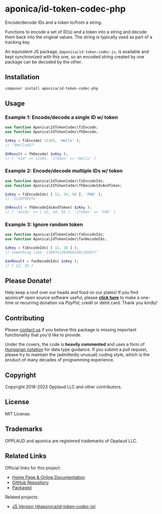 # aponica/id-token-codec-php

Encode/decode IDs and a token to/from a string.

Functions to encode a set of ID(s) and a token into a string and decode
them back into the original values. The string is typically used as part
of a tracking key.

An equivalent JS package, `@aponica/id-token-codec-js`, is available and
kept synchronized with this one, so an encoded string created by one 
package can be decoded by the other.

<a name="installation"></a>
## Installation

```sh
composer install aponica/id-token-codec-php
```

<a name="usage"></a>
## Usage

### Example 1: Encode/decode a single ID w/ token

```php
use function Aponica\IdTokenCodec\fzEncode;
use function Aponica\IdTokenCodec\fhDecode;

$zKey = fzEncode( 12345, 'Hello' ); 
// '3Hello3D7'

$hResult = fhDecode( $zKey ); 
// [ 'nId' => 12345, 'zToken' => 'Hello' ]
```

### Example 2: Encode/decode multiple IDs w/ token

```php
use function Aponica\IdTokenCodec\fzEncodeIds;
use function Aponica\IdTokenCodec\fhDecodeIdsAndToken;

$zKey = fzEncodeIds( [ 12, 34, 56 ], 'FOO' ); 
// '1110FOOCYu'

$hResult = fhDecodeIdsAndToken( $zKey );
// [ 'anIds' => [ 12, 34, 56 ], 'zToken' => 'FOO' ]
```

### Example 3: Ignore random token

```php
use function Aponica\IdTokenCodec\fzEncodeIds;
use function Aponica\IdTokenCodec\fanDecodeIds;

$zKey = fzEncodeIds( [ 12, 34 ] ); 
// something like '1109fe129386b5a9c1d5bCY'

$anResult = fanDecodeIds( $zKey );
// [ 12, 34 ]
```

## Please Donate!

Help keep a roof over our heads and food on our plates! 
If you find aponica® open source software useful, please 
**[click here](https://www.paypal.com/biz/fund?id=BEHTAS8WARM68)** 
to make a one-time or recurring donation via *PayPal*, credit 
or debit card. Thank you kindly!


## Contributing

Please [contact us](https://aponica.com/contact/) if you believe this package
is missing important functionality that you'd like to provide.

Under the covers, the code is **heavily commented** and uses a form of
[Hungarian notation](https://en.wikipedia.org/wiki/Hungarian_notation) 
for data type guidance. If you submit a pull request, please try to maintain
the (admittedly unusual) coding style, which is the product of many decades
of programming experience.

## Copyright

Copyright 2018-2023 Opplaud LLC and other contributors.

## License

MIT License.

## Trademarks

OPPLAUD and aponica are registered trademarks of Opplaud LLC.

## Related Links

Official links for this project:

* [Home Page & Online Documentation](https://aponica.com/docs/id-token-codec-php/)
* [GitHub Repository](https://github.com/aponica/id-token-codec-php)
* [Packagist](https://packagist.org/packages/aponica/id-token-codec-php)
  
Related projects:

* [JS Version (@aponica/id-token-codec-js)](https://aponica.com/docs/id-token-codec-js/)
